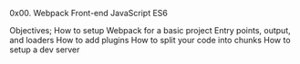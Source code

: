 0x00. Webpack
Front-end JavaScript ES6

Objectives;
How to setup Webpack for a basic project
Entry points, output, and loaders
How to add plugins
How to split your code into chunks
How to setup a dev server

